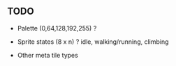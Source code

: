 ## TODO

* Palette (0,64,128,192,255) ?

* Sprite states (8 x n) ? idle, walking/running, climbing

* Other meta tile types